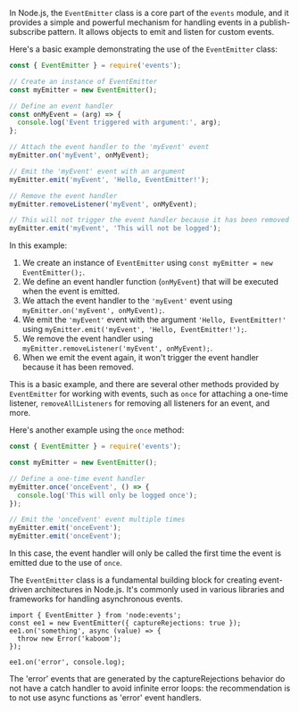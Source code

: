 In Node.js, the `EventEmitter` class is a core part of the `events` module, and it provides a simple and powerful mechanism for handling events in a publish-subscribe pattern. It allows objects to emit and listen for custom events.

Here's a basic example demonstrating the use of the `EventEmitter` class:

```javascript
const { EventEmitter } = require('events');

// Create an instance of EventEmitter
const myEmitter = new EventEmitter();

// Define an event handler
const onMyEvent = (arg) => {
  console.log('Event triggered with argument:', arg);
};

// Attach the event handler to the 'myEvent' event
myEmitter.on('myEvent', onMyEvent);

// Emit the 'myEvent' event with an argument
myEmitter.emit('myEvent', 'Hello, EventEmitter!');

// Remove the event handler
myEmitter.removeListener('myEvent', onMyEvent);

// This will not trigger the event handler because it has been removed
myEmitter.emit('myEvent', 'This will not be logged');
```

In this example:

1. We create an instance of `EventEmitter` using `const myEmitter = new EventEmitter();`.
2. We define an event handler function (`onMyEvent`) that will be executed when the event is emitted.
3. We attach the event handler to the `'myEvent'` event using `myEmitter.on('myEvent', onMyEvent);`.
4. We emit the `'myEvent'` event with the argument `'Hello, EventEmitter!'` using `myEmitter.emit('myEvent', 'Hello, EventEmitter!');`.
5. We remove the event handler using `myEmitter.removeListener('myEvent', onMyEvent);`.
6. When we emit the event again, it won't trigger the event handler because it has been removed.

This is a basic example, and there are several other methods provided by `EventEmitter` for working with events, such as `once` for attaching a one-time listener, `removeAllListeners` for removing all listeners for an event, and more.

Here's another example using the `once` method:

```javascript
const { EventEmitter } = require('events');

const myEmitter = new EventEmitter();

// Define a one-time event handler
myEmitter.once('onceEvent', () => {
  console.log('This will only be logged once');
});

// Emit the 'onceEvent' event multiple times
myEmitter.emit('onceEvent');
myEmitter.emit('onceEvent');
```

In this case, the event handler will only be called the first time the event is emitted due to the use of `once`.

The `EventEmitter` class is a fundamental building block for creating event-driven architectures in Node.js. It's commonly used in various libraries and frameworks for handling asynchronous events.

```
import { EventEmitter } from 'node:events';
const ee1 = new EventEmitter({ captureRejections: true });
ee1.on('something', async (value) => {
  throw new Error('kaboom');
});

ee1.on('error', console.log);
```
The 'error' events that are generated by the captureRejections behavior do not have a catch handler to avoid infinite error loops: the recommendation is to not use async functions as 'error' event handlers.
